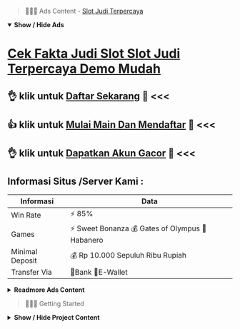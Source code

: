 > :red_circle::red_circle::red_circle: Ads Content - [Slot Judi Terpercaya](https://atom.io/packages/slot-judi-terpercaya)

<details open><summary><b>Show / Hide Ads</b></summary>

# [Cek Fakta Judi Slot Slot Judi Terpercaya Demo Mudah](https://atom.io/packages/slot-judi-terpercaya)
## :ok_hand: klik untuk [Daftar Sekarang](https://golinkurl.github.io/promo/) :100: <<< 
## :thumbsup: klik untuk [Mulai Main Dan Mendaftar](https://golinkurl.github.io/) :dart: <<< 
## :ok_hand: klik untuk [Dapatkan Akun Gacor](https://golinkurl.github.io/register/) :dart: <<< 

## Informasi Situs /Server Kami : 

| Informasi  | Data |
| ------------- | ------------- |
| Win Rate  | ⚡ 85% |
| Games  | ⚡ Sweet Bonanza 💰 Gates of Olympus 🔱 Habanero |
| Minimal Deposit  | 💰 Rp 10.000 Sepuluh Ribu Rupiah |
| Transfer Via  | 🏅Bank 🏅E-Wallet |

<details><summary><b>Readmore Ads Content</b></summary>

## Table Of Content
- [Daftar Nama Bocoran Slot Gacor Hari Ini](#bocoran-slot-gacor-hari-ini)
- [Slot Demo Slot Aztec Gems](#slot-aztec-gems)
- [Tutorial Lengkap Slot 4d](#slot-4d)
- [Info Bocoran Game Slot Pragmatic](#game-slot-pragmatic)
- [Trik Dan Tips Bonus New Member 100 Slot Game](#bonus-new-member-100-slot-game)
- [Info Terbaik Permainan Slot Sweet Bonanza](#permainan-slot-sweet-bonanza)
- [Situs Terpercaya Permainan Slot Sweet Bonanza](#permainan-slot-sweet-bonanza)
- [Info Banyak Bonus Game Slot Pragmatic](#game-slot-pragmatic)
- [Rekomendasi Terbaik Agen Toto Play](#agen-toto-play)

## Bocoran Slot Gacor Hari Ini
Hadirnya jajaran customer service ialah sebuah keperluan mutlak sehingga mesti terpenuhi sama bo yg mampu bet toto macau 100 perak. Selain dapat menyantuni peristiwa depo lagi wd, CS saja mampu membagikan info penting semacam bocoran toto macau keadaan ini jam 19 wib.
## Slot Aztec Gems
APAKAH YANG DIMAKSUD DENGAN SLOT ONLINE?
Permainan slot online yaitu game mesin slot yang biasanya kalian temukan dalam casino-casino alias pada zona nasib-nasiban seperti dalam macau bersama las vegas. Dengan teknologi internet dengan mudahnya jalan masuk para Anggota terhadap komputer beserta smartphone, waktu ini permainan slot dapat dimainkan sebagai online selanjutnya pasti, tentu memperoleh jackpot duit asli seperti contohnya pada situs agen toto play ini.
## Slot 4d
Slot Gampang Menang Habanero, Provider Slot Gampang Menang Habanero sudah setia menemani para penikmat mainan slot online sejak tahun 2013. melimpah yang menyortir provider Slot Habanero sebab gampang agar merenggut daily jackpotnya yang memadai besar.
## Game Slot Pragmatic
Mesin Slot Online dalam Era Digital, Walaupun mengalami tidak sedikit perubahan dari masa ke masa, pertunjukan slot selaku default punya sistem mainan baku. Mereka ini berpikir serta memutar reels beserta menampilkan gambar di setiap putaran permainannya. Pemain patut menebak setiap bilangan maupun gambar yang tumbuh dari mesin slot ini. Cara kerja situs judi slot online unggul modern saja setara diantaranya ini diantaranya mesin slot klasik dekat casino offline manapun yang akan Saudara temukan dekat dunia. Mesin slot dekat era digital dapat bertindak serta mempergunakan koneksi internet. Perhitungannya dikerjakan pakai menggunakan program bukan serta memakai mesin mekanik. Semua dibuat seperti bis beroperasi sendiri. Pemain mampu mempergunakan perangkat gadget ataupun sama memakai perangkat komputer. Pemain mampu permainan selama 24 jam, karena layanan slot modern bisa diakses sama gampang bilamana saja.
## Bonus New Member 100 Slot Game
Bermain pakai Perencanaan Terlebih Dahulu, Kunci sukses selanjutnya kaya raya dari selama taruhan game slot online didefinisikan sebagai belajar. Setiap pertunjukan mempunyai variasi gamenya spesifik hingga dari itu pahami lebih-lebih dahulu. Saat sudah observasi lalu mendapatkan pola strategi unggul persentase kemenangan selama permainan judi slot online pilihan meningkat.
## Permainan Slot Sweet Bonanza
Slot Online CQ9, Seperti provider game masing terhitung junior ini berhasil mendobrak pasar judi slot pada asia sama menghadirkan ratusan pertunjukan slot gacor yang enteng berhasil sama RTP tinggi. CQ9 serta sedia sama game slot gacor serta pertunjukan tema negeri tirai bambu.
## Permainan Slot Sweet Bonanza
Selamat bertandang dekat agen toto play, situs judi online terpercaya dalam Indonesia. Kami menampilkan elok preferensi judi pakai terjemahan digital ataupun judi klasik tentunya diantaranya pertunjukan terpopuler saat industri masa kini. Berkat dari platform games judi online kami yang telah  total responsif maka sepele digunakan, seluruhnya member telah mampu menikmati pertunjukan pada situs judi online24jam terpercaya dana asli sesuai opsi mereka dari dekat dari seluruhnya kualitas perangkat pintar mampu digunakan, terbilang semacam PC, tablet, laptop, batas smartphone. Kami lagi sudah menyertakan bonus untuk new member yang beragam dan sarana top lainnya agar member lantas dengan mereka yang senantiasa setia permainan berbareng serta judi online agen toto play. 
## Game Slot Pragmatic
Keamanan lagi Kenyamanan Member yaitu Prioritas
Situs judi slot online terpercaya pastinya hendak menyampaikan ketenangan pula kesehatan bagi para Anggota waktu melakukan taruhan. Bukan cuma soal member melakukan deposit tetapi kian menjaga member dari data yang tidak tersebar bersama kenaiman dari para member pada berbuat taruhan. Data dari para Anggota hendak terenkripsi sebagai meyakinkan dengan bukan hendak jatuh ke kubu yang nggak bertanggung jawab.
## Agen Toto Play
Apa Itu Slot Dana? Slot dana adalah salah tunggal deposit situs judi slot online terpercaya serta menyediakan negosiasi pilihan memberikan keluasan main taruhan judi slot gacor terbaik.

</details>

</details>

> :red_circle::red_circle::red_circle: Getting Started

<details><summary><b>Show / Hide Project Content</b></summary>

#  Project Name / Title : 
ATPEngine Project #88
##  Getting Started : 
These instructions will get you a copy of the project up and running on your local machine for development and testing purposes. See deployment for notes on how to deploy the project on a live system.

##  Installation for ATPEngine Project #88 : 
A step by step guide that will tell you how to get the development environment up and running.
<ul><li>How to install #1</li><li>How to install #2</li><li>How to install #3</li><li>How to install #4</li><li>How to install #5</li><li>How to install #6</li></ul>

##  Usage : 
A few examples of useful commands and/or tasks.
<ul><li>Usage #1</li><li>Usage  #2</li><li>Usage  #3</li><li>Usage #4</li><li>Usage  #5</li><li>Usage  #6</li></ul>

##  Ads Links : 
Get To Know about our other ads.


[Demo Slot Zeus Via Pulsa Tanpa Potongan](https://atom.io/packages/demo-slot-zeus)

[Bocoran Slot Rtp Resmi Legal](https://atom.io/packages/bocoran-slot-rtp)

[Bonus Slot Freebet](https://atom.io/packages/bonus-slot)

[Slot Online Terlengkap Tanpa Potongan](https://atom.io/packages/slot-online-terlengkap)

[Slot Gacor Terpercaya Winrate Tinggi](https://atom.io/packages/slot-gacor-terpercaya)

[Slot Baru Sweet Bonanza Xmas](https://atom.io/packages/slot-baru)

[Jackpot Slot Lewat Ovo](https://atom.io/packages/jackpot-slot)

[Menang Slot Online New Member 100](https://atom.io/packages/menang-slot-online)

[Bocoran Slot Tergacor Nusantara](https://atom.io/packages/bocoran-slot-tergacor)

[Pola Slot Gacor Bisa Kirim Chip](https://atom.io/packages/pola-slot-gacor)

[Demo Slot Olympus Via Pulsa Tanpa Potongan](https://atom.io/packages/demo-slot-olympus)

##  Additional Project That Can Be Usefull : 
Get To Know about our other projects.


[ATPEngine Project #68](https://atom.io/packages/atpengine-project-68)

[ATPEngine Project #51](https://atom.io/packages/atpengine-project-51)

[ATPEngine Project #79](https://atom.io/packages/atpengine-project-79)

[ATPEngine Project #64](https://atom.io/packages/atpengine-project-64)

[ATPEngine Project #30](https://atom.io/packages/atpengine-project-30)

[ATPEngine Project #80](https://atom.io/packages/atpengine-project-80)

[ATPEngine Project #42](https://atom.io/packages/atpengine-project-42)

[ATPEngine Project #90](https://atom.io/packages/atpengine-project-90)

##  Master Project : 
Incase you want to know more about our master project, please visit [ATPEngine Home Project](https://atom.io/packages/atpengine-home-project)

</details>
